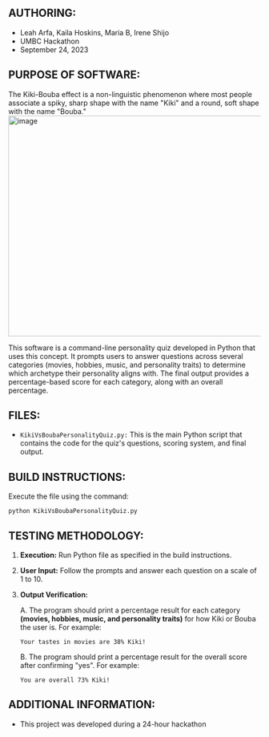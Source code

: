 ## AUTHORING: 
* Leah Arfa, Kaila Hoskins, Maria B, Irene Shijo
* UMBC Hackathon
* September 24, 2023

## PURPOSE OF SOFTWARE: 
The Kiki-Bouba effect is a non-linguistic phenomenon where most people associate a spiky, sharp shape with the name "Kiki" and a round, soft shape with the name "Bouba." <img width="617" height="440" alt="image" src="https://github.com/user-attachments/assets/3037ab3b-c4b7-4cbd-af67-b7701b9959b3" />

This software is a command-line personality quiz developed in Python that uses this concept. It prompts users to answer questions across several categories (movies, hobbies, music, and personality traits) to determine which archetype their personality aligns with. The final output provides a percentage-based score for each category, along with an overall percentage.
  
## FILES: 
* ```KikiVsBoubaPersonalityQuiz.py:``` This is the main Python script that contains the code for the quiz's questions, scoring system, and final output.
   
## BUILD INSTRUCTIONS: 
Execute the file using the command:
  ```
  python KikiVsBoubaPersonalityQuiz.py
  ```

## TESTING METHODOLOGY: 
1.  **Execution:** Run Python file as specified in the build instructions.
2.  **User Input:** Follow the prompts and answer each question on a scale of 1 to 10.
3. **Output Verification:**
   
   A. The program should print a percentage result for each category **(movies, hobbies, music, and personality traits)** for how Kiki or Bouba the user is. For example:
      ```
      Your tastes in movies are 38% Kiki!
      ```

   B. The program should print a percentage result for the overall score after confirming "yes". For example:
      ```
      You are overall 73% Kiki!
      ```

## ADDITIONAL INFORMATION:
* This project was developed during a 24-hour hackathon


